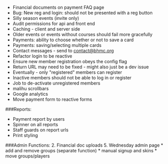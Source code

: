 * Financial documents on payment FAQ page
* Bug: New reg and login: should not be presented with a reg button
* Silly season events (invite only)
* Audit permissions for api and front end
* Caching - client and server side
* Older events or events without courses should fail more gracefully
* Payments: ability to choose whether or not to save a card
* Payments: saving/selecting multiple cards
* Contact messages - send to contact@bhmc.org
* Refactor login to be reactive
* Ensure new member registration obeys the config flag
* Return URL may need to be fixed - might also just be a dev issue
* Eventually - only "registered" members can register
* Inactive members should not be able to log in or register
* Job to de-activate unregistered members
* malihu scrollbars
* Google analytics
* Move payment form to reactive forms

###Reports:
* Payment report by users
* Spinner on all reports
* Staff guards on report urls
* Print styling

###Admin Functions:
2. Financial doc uploads
5. Wednesday admin page
    * add and remove groups (separate function)
    * manual signup and skins
    * move groups/players
